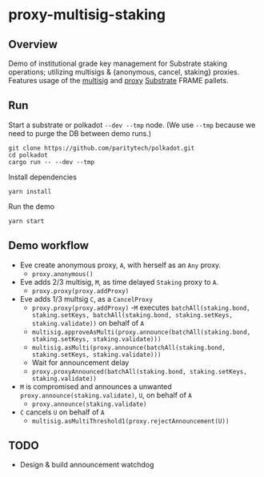 # proxy-multisig-staking

## Overview

Demo of institutional grade key management for Substrate staking operations; utilizing multisigs & {anonymous, cancel, staking} proxies. Features usage of the [multisig](https://github.com/paritytech/substrate/tree/master/frame/multisig) and [proxy](https://github.com/paritytech/substrate/tree/master/frame/proxy) [Substrate](https://github.com/paritytech/substrate) FRAME pallets.


## Run

Start a substrate or polkadot `--dev --tmp` node. (We use `--tmp` because we need to purge the DB between demo runs.)

```console
git clone https://github.com/paritytech/polkadot.git
cd polkadot
cargo run -- --dev --tmp
```

Install dependencies

```console
yarn install
```

Run the demo

```console
yarn start
```

## Demo workflow

- Eve create anonymous proxy, `A`, with herself as an `Any` proxy.
  - `proxy.anonymous()`
- Eve adds 2/3 multisig, `M`, as time delayed `Staking` proxy to `A`.
  - `proxy.proxy(proxy.addProxy)`
- Eve adds 1/3 multsig `C`, as a `CancelProxy`
  - `proxy.proxy(proxy.addProxy)`
-`M` executes `batchAll(staking.bond, staking.setKeys, batchAll(staking.bond, staking.setKeys, staking.validate))` on behalf of `A`
  - `multisig.approveAsMulti(proxy.announce(batchAll(staking.bond, staking.setKeys, staking.validate)))`
  - `multisig.asMulti(proxy.announce(batchAll(staking.bond, staking.setKeys, staking.validate)))`
  - Wait for announcement delay
  - `proxy.proxyAnnounced(batchAll(staking.bond, staking.setKeys, staking.validate))`
- `M` is compromised and announces a unwanted `proxy.announce(staking.validate)`, `U`, on behalf of `A`
  - `proxy.announce(staking.validate)`
- `C` cancels `U` on behalf of `A`
  - `multisig.asMultiThreshold1(proxy.rejectAnnouncement(U))`

## TODO

- Design & build announcement watchdog
